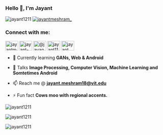 <h3>Hello 👋, I'm Jayant</h3>

<p align="left"> <img src="https://komarev.com/ghpvc/?username=jayant1211&label=Profile%20views&color=0e75b6&style=flat" alt="jayant1211" /> <a href="https://twitter.com/jayantmeshram_" target="blank"><img src="https://img.shields.io/twitter/follow/jayantmeshram_?logo=twitter&style=for-the-badge" alt="jayantmeshram_" /></a></p>

<h3 align="left">Connect with me:</h3>
<p align="left">
<a href="https://twitter.com/jayantmeshram_" target="blank"><img align="center" src="https://raw.githubusercontent.com/rahuldkjain/github-profile-readme-generator/master/src/images/icons/Social/twitter.svg" alt="jayantmeshram_" height="30" width="40" /></a>
<a href="https://linkedin.com/in/jayant-meshram-71aa161a6" target="blank"><img align="center" src="https://raw.githubusercontent.com/rahuldkjain/github-profile-readme-generator/master/src/images/icons/Social/linked-in-alt.svg" alt="jayant-meshram-71aa161a6" height="30" width="40" /></a>
<a href="https://medium.com/@jayantmeshram12" target="blank"><img align="center" src="https://raw.githubusercontent.com/rahuldkjain/github-profile-readme-generator/master/src/images/icons/Social/medium.svg" alt="@jayantmeshram12" height="30" width="40" /></a>
<a href="https://www.codechef.com/users/jayant1112" target="blank"><img align="center" src="https://cdn.jsdelivr.net/npm/simple-icons@3.1.0/icons/codechef.svg" alt="jayant1112" height="30" width="40" /></a>
<a href="https://www.hackerrank.com/jayant_meshram18" target="blank"><img align="center" src="https://raw.githubusercontent.com/rahuldkjain/github-profile-readme-generator/master/src/images/icons/Social/hackerrank.svg" alt="jayant_meshram18" height="30" width="40" /></a>
</p>

- 🌱 Currently learning **GANs, Web & Android**

- 💬 Talks **Image Processing, Computer Vision, Machine Learning and Somtetimes Android**

- 📫 Reach me @ **jayant.meshram18@vit.edu**

- ⚡ Fun fact **Cows moo with regional accents.**

<p><img align="center" src="https://github-readme-stats.vercel.app/api?username=jayant1211&show_icons=true&locale=en" alt="jayant1211" /></p>

<p><img align="center" src="https://github-readme-streak-stats.herokuapp.com/?user=jayant1211&" alt="jayant1211" /></p>

<p><img align="left" src="https://github-readme-stats.vercel.app/api/top-langs?username=jayant1211&show_icons=true&locale=en&layout=compact" alt="jayant1211" /><br /></p>

